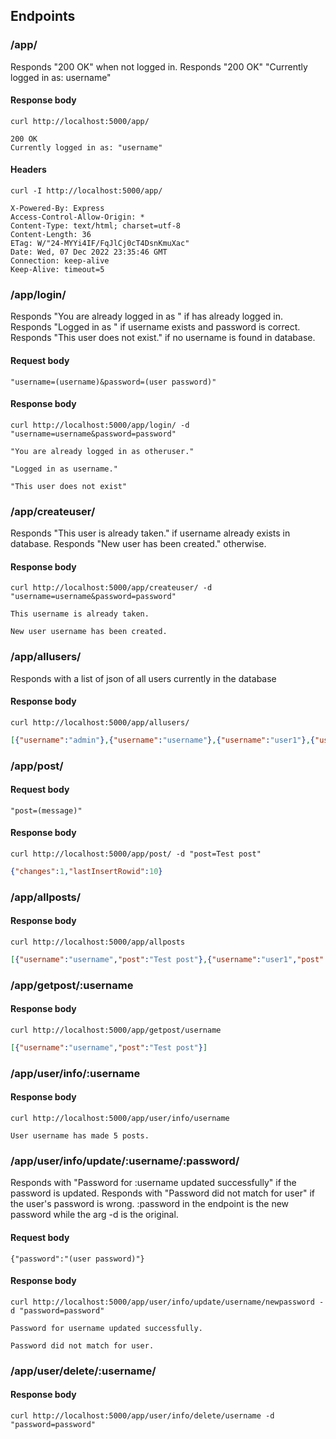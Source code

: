 ## Endpoints

### /app/

Responds "200 OK" when not logged in. Responds "200 OK" "Currently logged in as: username"

#### Response body

```
curl http://localhost:5000/app/
```
```
200 OK
Currently logged in as: "username"
```

#### Headers

```
curl -I http://localhost:5000/app/
```
```
X-Powered-By: Express
Access-Control-Allow-Origin: *
Content-Type: text/html; charset=utf-8
Content-Length: 36
ETag: W/"24-MYYi4IF/FqJlCj0cT4DsnKmuXac"
Date: Wed, 07 Dec 2022 23:35:46 GMT
Connection: keep-alive
Keep-Alive: timeout=5
```
### /app/login/
Responds "You are already logged in as " if has already logged in.
Responds "Logged in as " if username exists and password is correct.
Responds "This user does not exist." if no username is found in database.

#### Request body

```
"username=(username)&password=(user password)"
```

#### Response body

```
curl http://localhost:5000/app/login/ -d "username=username&password=password"
```
```
"You are already logged in as otheruser."
```
```
"Logged in as username."
```
```
"This user does not exist"
```

### /app/createuser/
Responds "This user is already taken." if username already exists in database.
Responds "New user has been created." otherwise.

#### Response body

```
curl http://localhost:5000/app/createuser/ -d "username=username&password=password"
```
```
This username is already taken.
```
```
New user username has been created.
```
### /app/allusers/
Responds with a list of json of all users currently in the database

#### Response body

```
curl http://localhost:5000/app/allusers/
```

```json
[{"username":"admin"},{"username":"username"},{"username":"user1"},{"username":"user2"}]

```
### /app/post/
#### Request body
```
"post=(message)"
```

#### Response body

```
curl http://localhost:5000/app/post/ -d "post=Test post"
```
```json
{"changes":1,"lastInsertRowid":10}
```
### /app/allposts/

#### Response body

```
curl http://localhost:5000/app/allposts
```

```json
[{"username":"username","post":"Test post"},{"username":"user1","post":"hi user2"},{"username":"user2","post":"shut up"}]
```
### /app/getpost/:username

#### Response body

```
curl http://localhost:5000/app/getpost/username
```
```json
[{"username":"username","post":"Test post"}]
```

### /app/user/info/:username

#### Response body

```
curl http://localhost:5000/app/user/info/username
```
```
User username has made 5 posts.
```

### /app/user/info/update/:username/:password/
Responds with "Password for :username updated successfully" if the password is updated.
Responds with "Password did not match for user" if the user's password is wrong.
:password in the endpoint is the new password while the arg -d is the original.

#### Request body
```
{"password":"(user password)"}
```
#### Response body
```
curl http://localhost:5000/app/user/info/update/username/newpassword -d "password=password"
```
```
Password for username updated successfully.
```
```
Password did not match for user.
```
### /app/user/delete/:username/
#### Response body
```
curl http://localhost:5000/app/user/info/delete/username -d "password=password"
```
```

```
